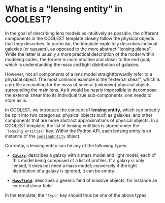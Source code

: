 # What is a "lensing entity" in COOLEST?

In the goal of describing lens models as intuitively as possible, the different components in the COOLEST template closely follow the physical objects that they describes. In particular, the template explcitely describes indivual galaxies (or quasars), as opposed to the more abstract "lensing planes". While the latter is usually a more practical description of the model within modeling codes, the former is more intuitive and closer to the end goal, which is understanding the mass and light distribution of galaxies. 

However, not all components of a lens model straightforwardly refer to a physical object. The most common example is the "external shear", which is a profile accounting for the mass of several (unknown) physical objects surrounding the main lens. As it would be nearly impossible to decompose the external shear into its individual true sub-components, one needs to store as is.

In COOLEST, we introduce the concept of **lensing entity**, which can broadly be split into two categories: physical objects such as galaxies, and other components that are more abstract approximations of physical objects. In a COOLEST template, the list of lensing entitities is stored under the `'lensing_entities'` key. Within the Python API, each lensing entity is an instance of the [`LensingEntity`](https://coolest.readthedocs.io/en/latest/autoapi/coolest/template/classes/lensing_entity/index.html#coolest.template.classes.lensing_entity.LensingEntity) object.

Currently, a lensing entity can be any of the following types:

- [**`Galaxy`**](https://coolest.readthedocs.io/en/latest/autoapi/coolest/template/classes/galaxy/index.html#coolest.template.classes.galaxy.Galaxy): describes a galaxy with a mass model and light model, each of this model being composed of a list of profiles. If a galaxy is only lensed, it does not need a mass model; conversely if the light distribution of a galaxy is ignored, it can be empty.

- [**`MassField`**](https://coolest.readthedocs.io/en/latest/autoapi/coolest/template/classes/mass_field/index.html#coolest.template.classes.mass_field.MassField): describes a generic field of massive objects, for instance an external shear field.

In the template, the `'type'` key should thus be one of the above types.
